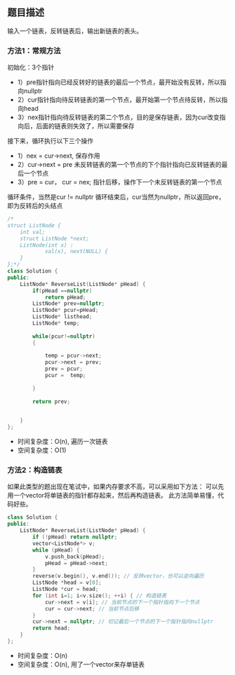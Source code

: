 
## 题目描述
输入一个链表，反转链表后，输出新链表的表头。

### 方法1：常规方法
初始化：3个指针

- 1）pre指针指向已经反转好的链表的最后一个节点，最开始没有反转，所以指向nullptr
- 2）cur指针指向待反转链表的第一个节点，最开始第一个节点待反转，所以指向head
- 3）nex指针指向待反转链表的第二个节点，目的是保存链表，因为cur改变指向后，后面的链表则失效了，所以需要保存

接下来，循环执行以下三个操作

- 1）nex = cur->next, 保存作用
- 2）cur->next = pre 未反转链表的第一个节点的下个指针指向已反转链表的最后一个节点
- 3）pre = cur， cur = nex; 指针后移，操作下一个未反转链表的第一个节点

循环条件，当然是cur != nullptr
循环结束后，cur当然为nullptr，所以返回pre，即为反转后的头结点

```c++
/*
struct ListNode {
	int val;
	struct ListNode *next;
	ListNode(int x) :
			val(x), next(NULL) {
	}
};*/
class Solution {
public:
    ListNode* ReverseList(ListNode* pHead) {
        if(pHead ==nullptr)
            return pHead;
        ListNode* prev=nullptr;
        ListNode* pcur=pHead;
        ListNode* listhead;
        ListNode* temp;
        
        while(pcur!=nullptr)
        {
           
            temp = pcur->next;
            pcur->next = prev;
            prev = pcur;
            pcur =  temp;
            
        }
        
        return prev;
        

    }
};
```
- 时间复杂度：O(n), 遍历一次链表
- 空间复杂度：O(1)


### 方法2：构造链表
如果此类型的题出现在笔试中，如果内存要求不高，可以采用如下方法：
可以先用一个vector将单链表的指针都存起来，然后再构造链表。
此方法简单易懂，代码好些。
```c++
class Solution {
public:
    ListNode* ReverseList(ListNode* pHead) {
        if (!pHead) return nullptr;
        vector<ListNode*> v;
        while (pHead) {
            v.push_back(pHead);
            pHead = pHead->next;
        }
        reverse(v.begin(), v.end()); // 反转vector，也可以逆向遍历
        ListNode *head = v[0];
        ListNode *cur = head;
        for (int i=1; i<v.size(); ++i) { // 构造链表
            cur->next = v[i]; // 当前节点的下一个指针指向下一个节点
            cur = cur->next; // 当前节点后移
        }
        cur->next = nullptr; // 切记最后一个节点的下一个指针指向nullptr
        return head;
    }
};
```
- 时间复杂度：O(n)
- 空间复杂度：O(n), 用了一个vector来存单链表



